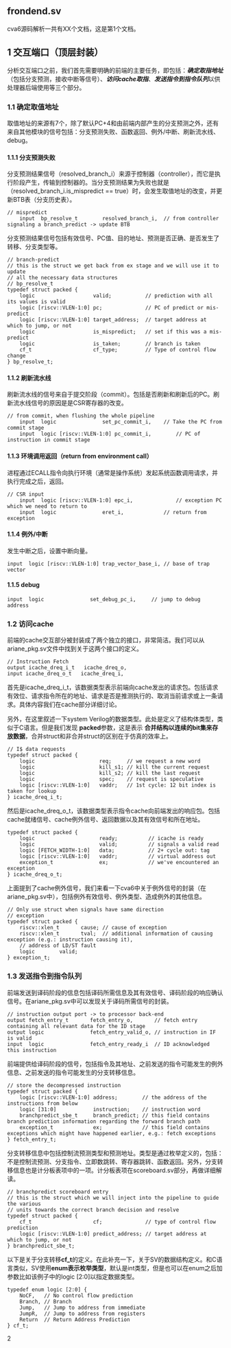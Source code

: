 ## frondend.sv

cva6源码解析一共有XX个文档，这是第1个文档。

## 1  交互端口（顶层封装）

分析交互端口之前，我们首先需要明确的前端的主要任务，即包括：***确定取指地址***（包括分支预测，接收中断等信号）、***访问cache取指***、***发送指令到指令队列***以供处理器后端使用等三个部分。

### 1.1  确定取值地址

取值地址的来源有7个，除了默认PC+4和由前端内部产生的分支预测之外，还有来自其他模块的信号包括：分支预测失败、函数返回、例外/中断、刷新流水线、debug。

#### 1.1.1  分支预测失败

分支预测结果信号（resolved_branch_i）来源于控制器（controller），而它是执行阶段产生，传输到控制器的。当分支预测结果为失败也就是（resolved_branch_i.is_mispredict == true）时，会发生取值地址的改变，并更新BTB表（分支历史表）。

```
// mispredict
	input  bp_resolve_t        resolved_branch_i,  // from controller signaling a branch_predict -> update BTB
```

分支预测结果信号包括有效信号、PC值、目的地址、预测是否正确、是否发生了转移、分支类型等。

```
// branch-predict
// this is the struct we get back from ex stage and we will use it to update
// all the necessary data structures
// bp_resolve_t
typedef struct packed {
    logic                   valid;           // prediction with all its values is valid
    logic [riscv::VLEN-1:0] pc;              // PC of predict or mis-predict
    logic [riscv::VLEN-1:0] target_address;  // target address at which to jump, or not
    logic                   is_mispredict;   // set if this was a mis-predict
    logic                   is_taken;        // branch is taken
    cf_t                    cf_type;         // Type of control flow change
} bp_resolve_t;
```

#### 1.1.2  刷新流水线

刷新流水线的信号来自于提交阶段（commit）。包括是否刷新和刷新后的PC。刷新流水线信号的原因是是CSR寄存器的改变。

```
// from commit, when flushing the whole pipeline
    input  logic               set_pc_commit_i,    // Take the PC from commit stage
    input  logic [riscv::VLEN-1:0] pc_commit_i,        // PC of instruction in commit stage
```

#### 1.1.3  环境调用返回（return from environment call）

进程通过ECALL指令向执行环境（通常是操作系统）发起系统函数调用请求，并执行完成之后，返回。

```
// CSR input
    input  logic [riscv::VLEN-1:0] epc_i,              // exception PC which we need to return to
    input  logic               eret_i,             // return from exception
```

#### 1.1.4  例外/中断

发生中断之后，设置中断向量。

```
input  logic [riscv::VLEN-1:0] trap_vector_base_i, // base of trap vector
```

#### 1.1.5  debug

```
input  logic               set_debug_pc_i,     // jump to debug address
```

### 1.2   访问cache

前端的cache交互部分被封装成了两个独立的接口，非常简洁。我们可以从ariane_pkg.sv文件中找到关于这两个接口的定义。

```
// Instruction Fetch
output icache_dreq_i_t   icache_dreq_o,
input icache_dreq_o_t   icache_dreq_i,
```

首先是icache_dreq_i_t，该数据类型表示前端向cache发出的请求包。包括请求有效位、请求指令所在的地址、请求是否是推测执行的、取消当前请求或上一条请求。具体内容我们在cache部分详细讨论。

另外，在这里叙述一下system Verilog的数据类型。此处是定义了结构体类型，类似于C语言。但是我们发现 **packed**参数，这是表示 **合并结构以连续的bit集来存放数据**，合并struct和非合并struct的区别在于仿真的效率上。

```
// I$ data requests
typedef struct packed {
    logic                     req;     // we request a new word
    logic                     kill_s1; // kill the current request
    logic                     kill_s2; // kill the last request
    logic                     spec;    // request is speculative
    logic [riscv::VLEN-1:0]   vaddr;   // 1st cycle: 12 bit index is taken for lookup
} icache_dreq_i_t;
```

然后是icache_dreq_o_t，该数据类型表示指令cache向前端发出的响应包。包括cache就绪信号、cache例外信号、返回数据以及其有效信号和所在地址。

```
typedef struct packed {
    logic                     ready;          // icache is ready
    logic                     valid;          // signals a valid read
    logic [FETCH_WIDTH-1:0]   data;           // 2+ cycle out: tag
    logic [riscv::VLEN-1:0]   vaddr;          // virtual address out
    exception_t               ex;             // we've encountered an exception
} icache_dreq_o_t;
```

上面提到了cache例外信号，我们来看一下cva6中关于例外信号的封装（在ariane_pkg.sv中），包括例外有效信号、例外类型、造成例外的其他信息。

```
// Only use struct when signals have same direction
// exception
typedef struct packed {
    riscv::xlen_t       cause; // cause of exception
    riscv::xlen_t       tval;  // additional information of causing exception (e.g.: instruction causing it),
    // address of LD/ST fault
    logic        valid;
} exception_t;
```

### 1.3  发送指令到指令队列

前端发送到译码阶段的信息包括译码所需信息及其有效信号、译码阶段的响应确认信号。在ariane_pkg.sv中可以发现关于译码所需信号的封装。

```
// instruction output port -> to processor back-end
output fetch_entry_t       fetch_entry_o,       // fetch entry containing all relevant data for the ID stage
output logic               fetch_entry_valid_o, // instruction in IF is valid
input  logic               fetch_entry_ready_i  // ID acknowledged this instruction
```

前端提供给译码阶段的信号，包括指令及其地址、之前发送的指令可能发生的例外信息、之前发送的指令可能发生的分支转移信息。

```
// store the decompressed instruction
typedef struct packed {
    logic [riscv::VLEN-1:0] address;        // the address of the instructions from below
    logic [31:0]            instruction;    // instruction word
    branchpredict_sbe_t     branch_predict; // this field contains branch prediction information regarding the forward branch path
    exception_t             ex;             // this field contains exceptions which might have happened earlier, e.g.: fetch exceptions
} fetch_entry_t;
```

分支转移信息中包括控制流预测类型和预测地址。类型是通过枚举定义的，包括：不是控制流预测、分支指令、立即数跳转、寄存器跳转、函数返回。另外，分支转移信息也是计分板表项中的一项。计分板表项在scoreboard.sv部分，再做详细解读。

```
// branchpredict scoreboard entry
// this is the struct which we will inject into the pipeline to guide the various
// units towards the correct branch decision and resolve
typedef struct packed {
    cf_t                    cf;              // type of control flow prediction
    logic [riscv::VLEN-1:0] predict_address; // target address at which to jump, or not
} branchpredict_sbe_t;
```

以下是关于分支转移**cf_t**的定义。在此补充一下，关于SV的数据结构定义。和C语言类似，SV使用**enum表示枚举类型**，默认是int类型，但是也可以在enum之后加参数比如该例子中的logic [2:0]以指定数据类型。

```
typedef enum logic [2:0] {
    NoCF,   // No control flow prediction
    Branch, // Branch
    Jump,   // Jump to address from immediate
    JumpR,  // Jump to address from registers
    Return  // Return Address Prediction
} cf_t;		
```

2  